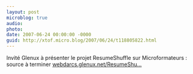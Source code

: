 ```yaml
---
layout: post
microblog: true
audio: 
photo: 
date: 2007-06-24 00:00:00 -0000
guid: http://xtof.micro.blog/2007/06/24/t118805822.html
---
```

Invité Glenux à présenter le projet ResumeShuffle sur Microformateurs : source à terminer  [webdarcs.glenux.net/ResumeShu...](http://webdarcs.glenux.net/ResumeShuffle/)
